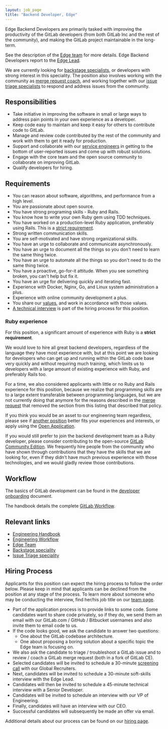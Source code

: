 ```yaml
---
layout: job_page
title: "Backend Developer, Edge"
---
```


Edge Backend Developers are primarily tasked with improving the productivity of
the GitLab developers (from both GitLab Inc and the rest of the community), and
making the GitLab project maintainable in the long-term.

See the description of the [Edge team](/handbook/edge) for more details. Edge
Backend Developers report to the [Edge Lead](/jobs/edge-lead/).

We are currently looking for [backstage specialists](/jobs/specialist/backstage),
or developers with strong interest in this speciality. The position
also involves working with the community as
[merge request coach](/jobs/merge-request-coach), and working together with our
[issue triage specialists](/jobs/specialist/issue-triage) to respond and address
issues from the community.

## Responsibilities

* Take initiative in improving the software in small or large ways to address
  pain points in your own experience as a developer.
* Keep code easy to maintain and keep it easy for others to contribute code to
  GitLab.
* Manage and review code contributed by the rest of the community and work with
  them to get it ready for production.
* Support and collaborate with our [service engineers](/jobs/service-engineer)
  in getting to the bottom of user-reported issues and come up with robust solutions.
* Engage with the core team and the open source community to collaborate on improving GitLab.
* Qualify developers for hiring.

## Requirements

* You can reason about software, algorithms, and performance from a high level.
* You are passionate about open source.
* You have strong programing skills - Ruby and Rails.
* You know how to write your own Ruby gem using TDD techniques.
* You have worked on a production-level Ruby application, preferably using Rails.
  This is a [strict requirement](#ruby-experience).
* Strong written communication skills.
* You are self-motivated and have strong organizational skills.
* You have an urge to collaborate and communicate asynchronously.
* You have an urge to document all the things so you don't need to learn the same
  thing twice.
* You have an urge to automate all the things so you don't need to do the same thing
  twice.
* You have a proactive, go-for-it attitude. When you see something broken, you can't
  help but fix it.
* You have an urge for delivering quickly and iterating fast.
* Experience with Docker, Nginx, Go, and Linux system administration a plus.
* Experience with online community development a plus.
* You share our [values](/handbook/#values), and work in accordance with those
  values.
* [A technical interview](/jobs/#technical-interview) is part of the hiring
  process for this position.

### Ruby experience

For this position, a significant amount of experience with Ruby is a **strict
requirement**.

We would love to hire all great backend developers, regardless of the language
they have most experience with, but at this point we are looking for developers
who can get up and running within the GitLab code base very quickly and without
requiring much training, which limits us to developers with a large amount of
existing experience with Ruby, and preferably Rails too.

For a time, we also considered applicants with little or no Ruby and Rails
experience for this position, because we realize that programming skills are to
a large extent transferable between programming languages, but we are not
currently doing that anymore for the reasons described in the
[merge request](https://gitlab.com/gitlab-com/www-gitlab-com/merge_requests/2695)
that removed the section from this listing that described that policy.

If you think you would be an asset to our engineering team regardless, please
see if [another position](/jobs) better fits your experiences and interests,
or apply using the [Open Application](/jobs/open-application/).

If you would still prefer to join the backend development team as a Ruby
developer, please consider contributing to the open-source
[GitLab Community Edition](https://gitlab.com/gitlab-org/gitlab-ce). We
frequently hire people from the community who have shown through contributions
that they have the skills that we are looking for, even if they didn’t have much
previous experience with those technologies, and we would gladly review those
contributions.

## Workflow

The basics of GitLab development can be found in the [developer onboarding](/handbook/developer-onboarding/#basics-of-gitlab-development) document.

The handbook details the complete [GitLab Workflow](/handbook/#gitlab-workflow).

## Relevant links

- [Engineering Handbook](/handbook/engineering)
- [Engineering Workflow](/handbook/engineering/workflow)
- [Edge Team](/handbook/edge)
- [Backstage speciality](/jobs/specialist/backstage)
- [Issue Triage speciality](/jobs/specialist/issue-triage)

## Hiring Process

Applicants for this position can expect the hiring process to follow the order below. Please keep in mind that applicants can be declined from the position at any stage of the process. To learn more about someone who may be conducting the interview, find her/his job title on our [team page](/team).


* Part of the application process is to provide links to some code. Some
  candidates want to share code privately, so if they do, we send them an email
  with our GitLab.com / GitHub / Bitbucket usernames and also invite them to
  email code to us.
* If the code looks good, we ask the candidate to answer two questions:
  - One about the GitLab codebase architecture.
  - One about proposing a boring solution about a specific topic the Edge team
  is focusing on.
* We also ask the candidate to triage / troubleshoot a GitLab issue and to
  review / coach a GitLab merge request (both in a fork of GitLab CE).
* Selected candidates will be invited to schedule a 30-minute
  [screening call](/handbook/hiring/#screening-call) with our Global Recruiters.
* Next, candidates will be invited to schedule a 30-minute soft-skills
  interview with the Edge Lead.
* Candidates will then be invited to schedule a 45-minute technical interview
  with a Senior Developer.
* Candidates will be invited to schedule an interview with our VP of Engineering.
* Finally, candidates will have an interview with our CEO.
* Successful candidates will subsequently be made an offer via email.

Additional details about our process can be found on our [hiring page](/handbook/hiring).
